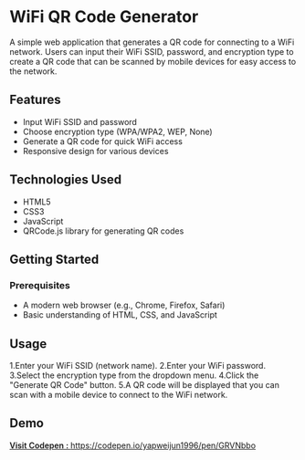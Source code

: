 # WiFi QR Code Generator

A simple web application that generates a QR code for connecting to a WiFi network. Users can input their WiFi SSID, password, and encryption type to create a QR code that can be scanned by mobile devices for easy access to the network.

## Features

- Input WiFi SSID and password
- Choose encryption type (WPA/WPA2, WEP, None)
- Generate a QR code for quick WiFi access
- Responsive design for various devices

## Technologies Used

- HTML5
- CSS3
- JavaScript
- QRCode.js library for generating QR codes

## Getting Started

### Prerequisites

- A modern web browser (e.g., Chrome, Firefox, Safari)
- Basic understanding of HTML, CSS, and JavaScript

## Usage
1.Enter your WiFi SSID (network name).
2.Enter your WiFi password.
3.Select the encryption type from the dropdown menu.
4.Click the "Generate QR Code" button.
5.A QR code will be displayed that you can scan with a mobile device to connect to the WiFi network.

## Demo
<a href="https://codepen.io/yapweijun1996/pen/GRVNbbo" target="_blank" style="font-weight:600;">Visit Codepen : </a>
<a href="https://codepen.io/yapweijun1996/pen/GRVNbbo" target="_blank" style="font-weight:600;">https://codepen.io/yapweijun1996/pen/GRVNbbo</a>
